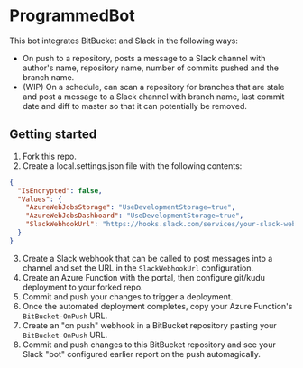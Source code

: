 # ProgrammedBot

This bot integrates BitBucket and Slack in the following ways:
* On push to a repository, posts a message to a Slack channel with author's name, repository name, number of commits pushed and the branch name.
* (WIP) On a schedule, can scan a repository for branches that are stale and post a message to a Slack channel with branch name, last commit date and diff to master so that it can potentially be removed.

## Getting started

1. Fork this repo.
2. Create a local.settings.json file with the following contents:
```json
{
  "IsEncrypted": false,
  "Values": {
    "AzureWebJobsStorage": "UseDevelopmentStorage=true",
    "AzureWebJobsDashboard": "UseDevelopmentStorage=true",
    "SlackWebhookUrl": "https://hooks.slack.com/services/your-slack-webhook-url-to-post-messages-to"
  }
}
```
3. Create a Slack webhook that can be called to post messages into a channel and set the URL in the `SlackWebhookUrl` configuration.
4. Create an Azure Function with the portal, then configure git/kudu deployment to your forked repo.
5. Commit and push your changes to trigger a deployment.
6. Once the automated deployment completes, copy your Azure Function's `BitBucket-OnPush` URL.
7. Create an "on push" webhook in a BitBucket repository pasting your `BitBucket-OnPush` URL.
8. Commit and push changes to this BitBucket repository and see your Slack "bot" configured earlier report on the push automagically.
